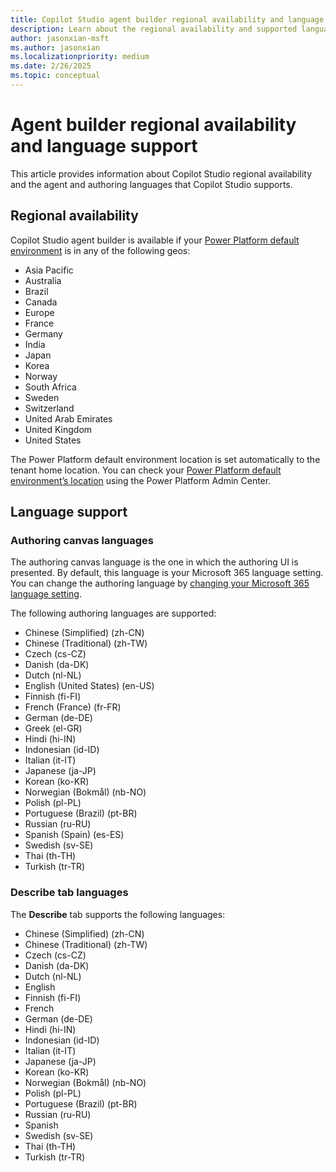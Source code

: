 ```yaml
---
title: Copilot Studio agent builder regional availability and language support
description: Learn about the regional availability and supported languages for Copilot Studio agent builder.
author: jasonxian-msft
ms.author: jasonxian
ms.localizationpriority: medium
ms.date: 2/26/2025
ms.topic: conceptual
---
```


# Agent builder regional availability and language support

This article provides information about Copilot Studio regional availability and the agent and authoring languages that Copilot Studio supports.

## Regional availability

Copilot Studio agent builder is available if your [Power Platform default environment](https://learn.microsoft.com/power-platform/admin/environments-overview#default-environment) is in any of the following geos:   

- Asia Pacific
- Australia
- Brazil
- Canada
- Europe
- France
- Germany
- India
- Japan
- Korea
- Norway
- South Africa
- Sweden
- Switzerland
- United Arab Emirates
- United Kingdom
- United States

The Power Platform default environment location is set automatically to the tenant home location. You can check your [Power Platform default environment’s location](https://learn.microsoft.com/power-platform/admin/environments-overview#environment-location) using the Power Platform Admin Center. 

## Language support

### Authoring canvas languages

The authoring canvas language is the one in which the authoring UI is presented. By default, this language is your Microsoft 365 language setting. You can change the authoring language by [changing your Microsoft 365 language setting](https://support.microsoft.com/topic/change-your-display-language-and-time-zone-in-microsoft-365-for-business-6f238bff-5252-441e-b32b-655d5d85d15b).

The following authoring languages are supported:

- Chinese (Simplified) (zh-CN)
- Chinese (Traditional) (zh-TW)
- Czech (cs-CZ)
- Danish (da-DK)
- Dutch (nl-NL)
- English (United States) (en-US)
- Finnish (fi-FI)
- French (France) (fr-FR)
- German (de-DE)
- Greek (el-GR)
- Hindi (hi-IN)
- Indonesian (id-ID)
- Italian (it-IT)
- Japanese (ja-JP)
- Korean (ko-KR)
- Norwegian (Bokmål) (nb-NO)
- Polish (pl-PL)
- Portuguese (Brazil) (pt-BR)
- Russian (ru-RU)
- Spanish (Spain) (es-ES)
- Swedish (sv-SE)
- Thai (th-TH)
- Turkish (tr-TR)

### Describe tab languages

The **Describe** tab supports the following languages:

- Chinese (Simplified) (zh-CN)
- Chinese (Traditional) (zh-TW)
- Czech (cs-CZ)
- Danish (da-DK)
- Dutch (nl-NL)
- English
- Finnish (fi-FI)
- French 
- German (de-DE)
- Hindi (hi-IN)
- Indonesian (id-ID)
- Italian (it-IT)
- Japanese (ja-JP)
- Korean (ko-KR)
- Norwegian (Bokmål) (nb-NO)
- Polish (pl-PL)
- Portuguese (Brazil) (pt-BR)
- Russian (ru-RU)
- Spanish 
- Swedish (sv-SE)
- Thai (th-TH)
- Turkish (tr-TR)
